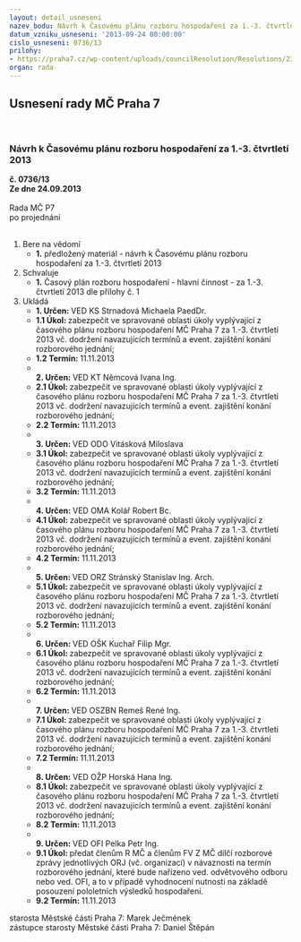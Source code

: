 ```yaml
---
layout: detail_usneseni
nazev_bodu: Návrh k Časovému plánu rozboru hospodaření za 1.-3. čtvrtletí 2013
datum_vzniku_usneseni: '2013-09-24 00:00:00'
cislo_usneseni: 0736/13
prilohy:
- https://praha7.cz/wp-content/uploads/councilResolution/Resolutions/23645/51-13-%c4%8dasov%c3%bd_pl%c3%a1n_1_-3__%c4%8dtvrtlet%c3%ad__2013_-_p%c5%99%c3%adloha.doc
organ: rada
---
```

<div id="ucUsn_pList" class="usn">
	<span><h2>Usnesení rady MČ Praha 7 </h2>
<br></span><div class="standBody">
<span><h3>Návrh k Časovému plánu rozboru hospodaření za 1.-3. čtvrtletí 2013</h3></span><div class="center">
		<strong>č. 0736/13</strong><br>
	</div>
<div class="center">
		<strong>Ze dne 24.09.2013</strong><br><br>
	</div>Rada MČ P7<br> po projednání<br><br><ol>
<li>Bere na vědomí<ul><li>
<strong>1.</strong> předložený materiál - návrh k Časovému plánu rozboru hospodaření za  1.-3. čtvrtletí 2013</li></ul>
</li>
<li>Schvaluje<ul><li>
<strong>1.</strong> Časový plán rozboru hospodaření - hlavní činnost - za 1.-3. čtvrtletí 2013 dle přílohy č. 1</li></ul>
</li>
<li>Ukládá<ul>
<li>
<strong>1. Určen: </strong>VED KS Strnadová Michaela PaedDr.</li>
<li>
<strong>1.1 Úkol: </strong>zabezpečit ve spravované oblasti úkoly vyplývající z časového plánu rozboru hospodaření MČ Praha 7 za 1.-3. čtvrtletí  2013 vč. dodržení navazujících termínů a event. zajištění konání rozborového jednání;</li>
<li>
<strong>1.2 Termín: </strong>11.11.2013</li>
<li>
<strong><br>2. Určen: </strong>VED KT Němcová Ivana Ing.</li>
<li>
<strong>2.1 Úkol: </strong>zabezpečit ve spravované oblasti úkoly vyplývající z časového plánu rozboru hospodaření MČ Praha 7 za 1.-3. čtvrtletí  2013 vč. dodržení navazujících termínů a event. zajištění konání rozborového jednání;</li>
<li>
<strong>2.2 Termín: </strong>11.11.2013</li>
<li>
<strong><br>3. Určen: </strong>VED ODO Vitásková Miloslava</li>
<li>
<strong>3.1 Úkol: </strong>zabezpečit ve spravované oblasti úkoly vyplývající z časového plánu rozboru hospodaření MČ Praha 7 za 1.-3. čtvrtletí  2013 vč. dodržení navazujících termínů a event. zajištění konání rozborového jednání;</li>
<li>
<strong>3.2 Termín: </strong>11.11.2013</li>
<li>
<strong><br>4. Určen: </strong>VED OMA Kolář Robert Bc.</li>
<li>
<strong>4.1 Úkol: </strong>zabezpečit ve spravované oblasti úkoly vyplývající z časového plánu rozboru hospodaření MČ Praha 7 za 1.-3. čtvrtletí  2013 vč. dodržení navazujících termínů a event. zajištění konání rozborového jednání;</li>
<li>
<strong>4.2 Termín: </strong>11.11.2013</li>
<li>
<strong><br>5. Určen: </strong>VED ORZ  Stránský  Stanislav Ing. Arch.</li>
<li>
<strong>5.1 Úkol: </strong>zabezpečit ve spravované oblasti úkoly vyplývající z časového plánu rozboru hospodaření MČ Praha 7 za 1.-3. čtvrtletí  2013 vč. dodržení navazujících termínů a event. zajištění konání rozborového jednání;</li>
<li>
<strong>5.2 Termín: </strong>11.11.2013</li>
<li>
<strong><br>6. Určen: </strong>VED OŠK Kuchař Filip Mgr.</li>
<li>
<strong>6.1 Úkol: </strong>zabezpečit ve spravované oblasti úkoly vyplývající z časového plánu rozboru hospodaření MČ Praha 7 za 1.-3. čtvrtletí  2013 vč. dodržení navazujících termínů a event. zajištění konání rozborového jednání;</li>
<li>
<strong>6.2 Termín: </strong>11.11.2013</li>
<li>
<strong><br>7. Určen: </strong>VED OSZBN Remeš René Ing.</li>
<li>
<strong>7.1 Úkol: </strong>zabezpečit ve spravované oblasti úkoly vyplývající z časového plánu rozboru hospodaření MČ Praha 7 za 1.-3. čtvrtletí  2013 vč. dodržení navazujících termínů a event. zajištění konání rozborového jednání;</li>
<li>
<strong>7.2 Termín: </strong>11.11.2013</li>
<li>
<strong><br>8. Určen: </strong>VED OŽP Horská Hana Ing.</li>
<li>
<strong>8.1 Úkol: </strong>zabezpečit ve spravované oblasti úkoly vyplývající z časového plánu rozboru hospodaření MČ Praha 7 za 1.-3. čtvrtletí  2013 vč. dodržení navazujících termínů a event. zajištění konání rozborového jednání;</li>
<li>
<strong>8.2 Termín: </strong>11.11.2013</li>
<li>
<strong><br>9. Určen: </strong>VED OFI Pelka Petr Ing.</li>
<li>
<strong>9.1 Úkol: </strong>předat členům R MČ a členům FV Z MČ dílčí rozborové zprávy jednotlivých ORJ (vč. organizací) v návaznosti na termín rozborového jednání, které bude nařízeno ved. odvětvového odboru nebo ved. OFI, a to  v případě vyhodnocení nutnosti na základě posouzení pololetních výsledků hospodaření.</li>
<li>
<strong>9.2 Termín: </strong>11.11.2013</li>
</ul>
</li>
</ol>starosta Městské části Praha 7: Marek Ječmének<br>zástupce starosty Městské části Praha 7: Daniel Štěpán 
</div>
</div>